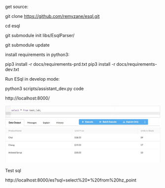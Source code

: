 
get source:

git clone https://github.com/remyzane/esql.git

cd esql

git submodule init libs/EsqlParser/

git submodule update


install requirements in python3:

pip3 install -r docs/requirements-prd.txt 
pip3 install -r docs/requirements-dev.txt 


Run ESql in develop mode:

python3 scripts/assistant_dev.py code

http://localhost:8000/


![thumbs up](docs/screenshot.png)


Test sql

http://localhost:8000/es?sql=select%20*%20from%20hz_point
